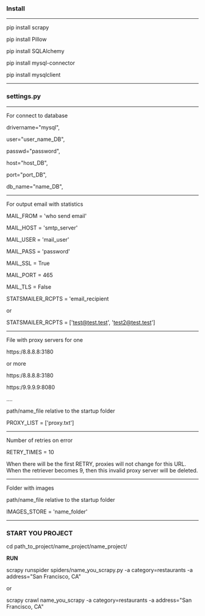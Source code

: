 ### Install
---

pip install scrapy

pip install Pillow

pip install SQLAlchemy

pip install mysql-connector

pip install mysqlclient

---

###   settings.py

---

For connect to database

drivername="mysql",

user="user_name_DB",

passwd="password",

host="host_DB",

port="port_DB",

db_name="name_DB",

---

For output email with statistics

MAIL_FROM = 'who send email'

MAIL_HOST = 'smtp_server'

MAIL_USER = 'mail_user'

MAIL_PASS = 'password'

MAIL_SSL = True

MAIL_PORT = 465

MAIL_TLS = False

STATSMAILER_RCPTS = 'email_recipient

or

STATSMAILER_RCPTS = ['test@test.test', 'test2@test.test']

---

File with proxy servers for one

https:/8.8.8.8:3180

or more

https:/8.8.8.8:3180

https:/9.9.9.9:8080

....

path/name_file relative to the startup folder

PROXY_LIST = ['proxy.txt']

---

Number of retries on error

RETRY_TIMES = 10

When there will be the first RETRY, proxies will not change for this URL. When the retriever becomes 9, then this invalid proxy server will be deleted.

---

Folder with images

path/name_file relative to the startup folder

IMAGES_STORE = 'name_folder'

---

### START YOU PROJECT

cd path_to_project/name_project/name_project/

**RUN**

scrapy runspider spiders/name_you_scrapy.py -a category=restaurants -a address="San Francisco, CA" 

or

scrapy crawl name_you_scrapy -a category=restaurants -a address="San Francisco, CA" 

